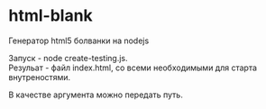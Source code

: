 # html-blank
Генератор html5 болванки на nodejs <br>

Запуск - node create-testing.js. <br>
Резульат - файл index.html, со всеми необходимыми для старта внутреностями. <br>

В качестве аргумента можно передать путь.
